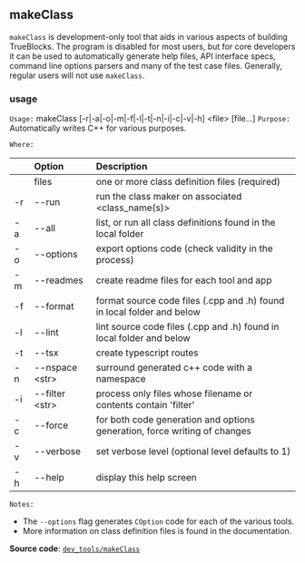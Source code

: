 ## makeClass

`makeClass` is development-only tool that aids in various aspects of building TrueBlocks. The program is disabled for most users, but for core developers it can be used to automatically generate help files, API interface specs, command line options parsers and many of the test case files. Generally, regular users will not use `makeClass`.

### usage

`Usage:`    makeClass [-r|-a|-o|-m|-f|-l|-t|-n|-i|-c|-v|-h] &lt;file&gt; [file...]
`Purpose:`  Automatically writes C++ for various purposes.

`Where:`

| | Option | Description |
| :----- | :----- | :---------- |
|  | files | one or more class definition files (required) |
| -r | --run | run the class maker on associated <class_name(s)> |
| -a | --all | list, or run all class definitions found in the local folder |
| -o | --options | export options code (check validity in the process) |
| -m | --readmes | create readme files for each tool and app |
| -f | --format | format source code files (.cpp and .h) found in local folder and below |
| -l | --lint | lint source code files (.cpp and .h) found in local folder and below |
| -t | --tsx | create typescript routes |
| -n | --nspace &lt;str&gt; | surround generated c++ code with a namespace |
| -i | --filter &lt;str&gt; | process only files whose filename or contents contain 'filter' |
| -c | --force | for both code generation and options generation, force writing of changes |
| -v | --verbose | set verbose level (optional level defaults to 1) |
| -h | --help | display this help screen |

`Notes:`

- The `--options` flag generates `COption` code for each of the various tools.
- More information on class definition files is found in the documentation.

**Source code**: [`dev_tools/makeClass`](https://github.com/TrueBlocks/trueblocks-core/tree/master/src/dev_tools/makeClass)

